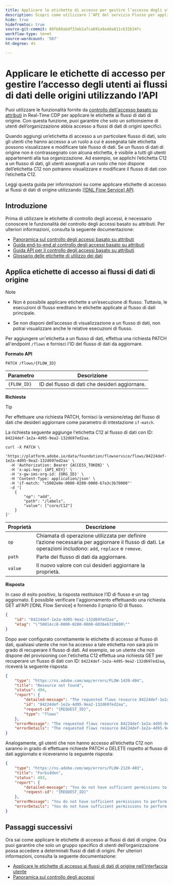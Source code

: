 ```yaml
---
title: Applicare le etichette di accesso per gestire l’accesso degli utenti ai flussi di dati delle origini utilizzando l’API
description: Scopri come utilizzare l’API del servizio Flusso per applicare le etichette di accesso e gestire l’accesso degli utenti ai flussi di dati delle origini.
hide: true
hidefromtoc: true
source-git-commit: 80fb60abdf33eb2a7ca691a9a48a811c632b34fc
workflow-type: tm+mt
source-wordcount: '567'
ht-degree: 4%

---
```


# Applicare le etichette di accesso per gestire l’accesso degli utenti ai flussi di dati delle origini utilizzando l’API

Puoi utilizzare le funzionalità fornite da [controllo dell&#39;accesso basato su attributi](../../../access-control/abac/overview.md) in Real-Time CDP per applicare le etichette ai flussi di dati di origine. Con questa funzione, puoi garantire che solo un sottoinsieme di utenti dell’organizzazione abbia accesso a flussi di dati di origini specifici.

Quando aggiungi un’etichetta di accesso a un particolare flusso di dati, solo gli utenti che hanno accesso a un ruolo a cui è assegnata tale etichetta possono visualizzare e modificare tale flusso di dati. Se un flusso di dati di origine non è contrassegnato con alcuna etichetta, è visibile a tutti gli utenti appartenenti alla tua organizzazione. Ad esempio, se applichi l’etichetta C12 a un flusso di dati, gli utenti assegnati a un ruolo che non dispone dell’etichetta C12 non potranno visualizzare e modificare il flusso di dati con l’etichetta C12.

Leggi questa guida per informazioni su come applicare etichette di accesso ai flussi di dati di origine utilizzando [[!DNL Flow Service] API](https://developer.adobe.com/experience-platform-apis/references/flow-service/).

## Introduzione

Prima di utilizzare le etichette di controllo degli accessi, è necessario conoscere le funzionalità del controllo degli accessi basato su attributi. Per ulteriori informazioni, consulta la seguente documentazione:

* [Panoramica sul controllo degli accessi basato su attributi](../../../access-control/abac/overview.md)
* [Guida end-to-end al controllo degli accessi basato su attributi](../../../access-control/abac/end-to-end-guide.md)
* [Guida API per il controllo degli accessi basato su attributi](../../../access-control/abac/api/overview.md)
* [Glossario delle etichette di utilizzo dei dati](../../../data-governance/labels/reference.md)

## Applica etichette di accesso ai flussi di dati di origine

>[!NOTE]
>
>* Non è possibile applicare etichette a un’esecuzione di flusso. Tuttavia, le esecuzioni di flusso ereditano le etichette applicate al flusso di dati principale.
>
>* Se non disponi dell’accesso di visualizzazione a un flusso di dati, non potrai visualizzare anche le relative esecuzioni di flusso.

Per aggiungere un&#39;etichetta a un flusso di dati, effettua una richiesta PATCH all&#39;endpoint `/flows` e fornisci l&#39;ID del flusso di dati da aggiornare.

**Formato API**

```http
PATCH /flows/{FLOW_ID}
```

| Parametro | Descrizione |
| --- | --- |
| `{FLOW_ID}` | ID del flusso di dati che desideri aggiornare. |

**Richiesta**

>[!TIP]
>
>Per effettuare una richiesta PATCH, fornisci la versione/etag del flusso di dati che desideri aggiornare come parametro di intestazione `if-match`.

La richiesta seguente aggiunge l&#39;etichetta C12 al flusso di dati con ID: `84224def-1e2a-4d95-9ea2-132d697ed2aa`.

```shell
curl -X PATCH \
  'https://platform.adobe.io/data/foundation/flowservice/flows/84224def-1e2a-4d95-9ea2-132d697ed2aa' \
  -H 'Authorization: Bearer {ACCESS_TOKEN}' \
  -H 'x-api-key: {API_KEY}' \
  -H 'x-gw-ims-org-id: {ORG_ID}' \
  -H 'Content-Type: application/json' \
  -H 'if-match: "c5002e0e-0000-0200-0000-67a3c3b70000"'
  -d '[
    {
        "op": "add",
        "path": "/labels",
        "value": ["core/C12"]
    }
]'
```

| Proprietà | Descrizione |
| --- | --- |
| `op` | Chiamata di operazione utilizzata per definire l’azione necessaria per aggiornare il flusso di dati. Le operazioni includono: `add`, `replace` e `remove`. |
| `path` | Parte del flusso di dati da aggiornare. |
| `value` | Il nuovo valore con cui desideri aggiornare la proprietà. |



**Risposta**

In caso di esito positivo, la risposta restituisce l’ID di flusso e un tag aggiornato. È possibile verificare l&#39;aggiornamento effettuando una richiesta GET all&#39;API [!DNL Flow Service] e fornendo il proprio ID di flusso.

```json
{
    "id": "84224def-1e2a-4d95-9ea2-132d697ed2aa",
    "etag": "\"50014cc8-0000-0200-0000-6036eb720000\""
}
```

Dopo aver configurato correttamente le etichette di accesso al flusso di dati, qualsiasi utente che non ha accesso a tale etichetta non sarà più in grado di recuperare il flusso di dati. Ad esempio, se un utente che non dispone del provisioning con l&#39;etichetta C12 effettua una richiesta GET per recuperare un flusso di dati con ID: `84224def-1e2a-4d95-9ea2-132d697ed2aa`, riceverà la seguente risposta:

```json
{
    "type": "https://ns.adobe.com/aep/errors/FLOW-1439-404",
    "title": "Resource not found",
    "status": 404,
    "report": {
        "detailed-message": "The requested flows resource 84224def-1e2a-4d95-9ea2-132d697ed2aa is not found. Verify the resource ID before trying again.",
        "id": "84224def-1e2a-4d95-9ea2-132d697ed2aa",
        "request-id": "{REQUEST_ID}",
        "type": "flows"
    },
    "errorMessage": "The requested flows resource 84224def-1e2a-4d95-9ea2-132d697ed2aa is not found. Verify the resource ID before trying again.",
    "errorDetails": "The requested flows resource 84224def-1e2a-4d95-9ea2-132d697ed2aa is not found. Verify the resource ID before trying again."
}
```

Analogamente, gli utenti che non hanno accesso all’etichetta C12 non saranno in grado di effettuare richieste PATCH o DELETE rispetto al flusso di dati aggiornato e riceveranno la seguente risposta:

```json
{
    "type": "https://ns.adobe.com/aep/errors/FLOW-2120-403",
    "title": "Forbidden",
    "status": 403,
    "report": {
        "detailed-message": "You do not have sufficient permissions to perform the operation. Please contact your administrator to resolve permissions and try again.",
        "request-id": "{REQUEST_ID}"
    },
    "errorMessage": "You do not have sufficient permissions to perform the operation. Please contact your administrator to resolve permissions and try again.",
    "errorDetails": "You do not have sufficient permissions to perform the operation. Please contact your administrator to resolve permissions and try again."
}
```

## Passaggi successivi

Ora sai come applicare le etichette di accesso ai flussi di dati di origine. Ora puoi garantire che solo un gruppo specifico di utenti dell’organizzazione possa accedere a determinati flussi di dati di origini. Per ulteriori informazioni, consulta la seguente documentazione:

* [Applicare le etichette di accesso ai flussi di dati di origine nell’interfaccia utente](../ui/labels.md)
* [Panoramica sul controllo degli accessi](../../../access-control/home.md)